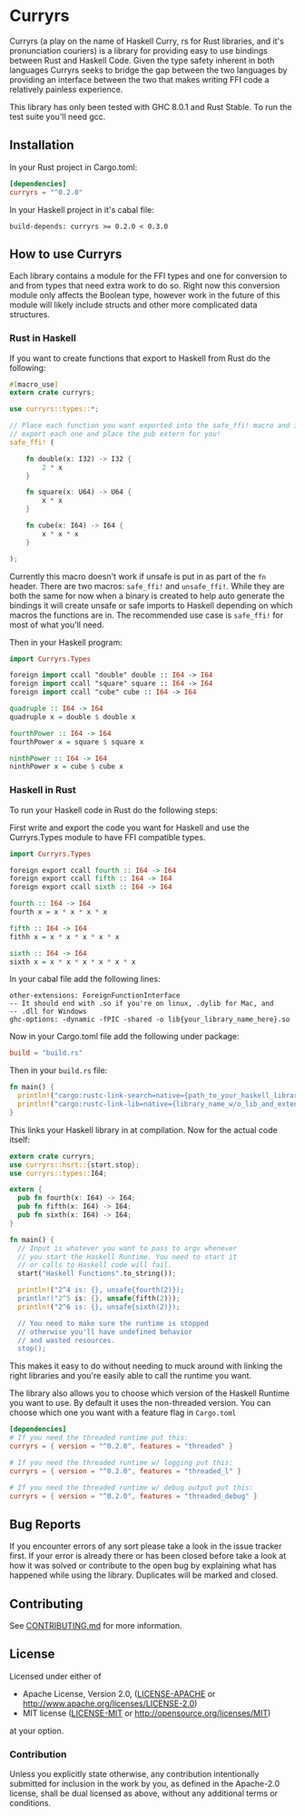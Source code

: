 # Curryrs

Curryrs (a play on the name of Haskell Curry, rs for Rust libraries, and
it's pronunciation couriers) is a library for providing easy to use bindings
between Rust and Haskell Code. Given the type safety inherent in both
languages Curryrs seeks to bridge the gap between the two languages by
providing an interface between the two that makes writing FFI code
a relatively painless experience.

This library has only been tested with GHC 8.0.1 and Rust Stable.
To run the test suite you'll need gcc.

## Installation

In your Rust project in Cargo.toml:

```toml
[dependencies]
curryrs = "^0.2.0"
```

In your Haskell project in it's cabal file:

```cabal
build-depends: curryrs >= 0.2.0 < 0.3.0
```

## How to use Curryrs
Each library contains a module for the FFI types and one for conversion
to and from types that need extra work to do so. Right now this
conversion module only affects the Boolean type, however work in the
future of this module will likely include structs and other more complicated
data structures.

### Rust in Haskell
If you want to create functions that export to Haskell from Rust do the
following:

```rust
#[macro_use]
extern crate curryrs;

use curryrs::types::*;

// Place each function you want exported into the safe_ffi! macro and it will
// export each one and place the pub extern for you!
safe_ffi! (

	fn double(x: I32) -> I32 {
		2 * x
	}

	fn square(x: U64) -> U64 {
		x * x
	}

	fn cube(x: I64) -> I64 {
		x * x * x
	}

);
```

Currently this macro doesn't work if unsafe is put in as part of the
`fn` header. There are two macros: `safe_ffi!` and `unsafe_ffi!`. While
they are both the same for now when a binary is created to help
auto generate the bindings it will create unsafe or safe imports to
Haskell depending on which macros the functions are in. The recommended
use case is `safe_ffi!` for most of what you'll need.

Then in your Haskell program:

```haskell
import Curryrs.Types

foreign import ccall "double" double :: I64 -> I64
foreign import ccall "square" square :: I64 -> I64
foreign import ccall "cube" cube :: I64 -> I64

quadruple :: I64 -> I64
quadruple x = double $ double x

fourthPower :: I64 -> I64
fourthPower x = square $ square x

ninthPower :: I64 -> I64
ninthPower x = cube $ cube x
```

### Haskell in Rust
To run your Haskell code in Rust do the following steps:

First write and export the code you want for Haskell and use
the Curryrs.Types module to have FFI compatible types.

```haskell
import Curryrs.Types

foreign export ccall fourth :: I64 -> I64
foreign export ccall fifth :: I64 -> I64
foreign export ccall sixth :: I64 -> I64

fourth :: I64 -> I64
fourth x = x * x * x * x

fifth :: I64 -> I64
fithh x = x * x * x * x * x

sixth :: I64 -> I64
sixth x = x * x * x * x * x * x
```

In your cabal file add the following lines:

```cabal
other-extensions: ForeignFunctionInterface
-- It should end with .so if you're on linux, .dylib for Mac, and
-- .dll for Windows
ghc-options: -dynamic -fPIC -shared -o lib{your_library_name_here}.so
```

Now in your Cargo.toml file add the following under package:

```toml
build = "build.rs"
```

Then in your `build.rs` file:

```rust
fn main() {
  println!("cargo:rustc-link-search=native={path_to_your_haskell_library_directory}");
  println!("cargo:rustc-link-lib=native={library_name_w/o_lib_and_extension}");
}
```

This links your Haskell library in at compilation. Now for the actual
code itself:

```rust
extern crate curryrs;
use curryrs::hsrt::{start,stop};
use curryrs::types::I64;

extern {
  pub fn fourth(x: I64) -> I64;
  pub fn fifth(x: I64) -> I64;
  pub fn sixth(x: I64) -> I64;
}

fn main() {
  // Input is whatever you want to pass to argv whenever
  // you start the Haskell Runtime. You need to start it
  // or calls to Haskell code will fail.
  start("Haskell Functions".to_string());

  println!("2^4 is: {}, unsafe{fourth(2)});
  println!("2^5 is: {}, unsafe{fifth(2)});
  println!("2^6 is: {}, unsafe{sixth(2)});

  // You need to make sure the runtime is stopped
  // otherwise you'll have undefined behavior
  // and wasted resources.
  stop();
```

This makes it easy to do without needing to muck around with linking the
right libraries and you're easily able to call the runtime you want.

The library also allows you to choose which version of the Haskell
Runtime you want to use. By default it uses the non-threaded version.
You can choose which one you want with a feature flag in `Cargo.toml`

```toml
[dependencies]
# If you need the threaded runtime put this:
curryrs = { version = "^0.2.0", features = "threaded" }

# If you need the threaded runtime w/ logging put this:
curryrs = { version = "^0.2.0", features = "threaded_l" }

# If you need the threaded runtime w/ debug output put this:
curryrs = { version = "^0.2.0", features = "threaded_debug" }
```

## Bug Reports
If you encounter errors of any sort please take a look in the issue
tracker first. If your error is already there or has been closed before
take a look at how it was solved or contribute to the open bug by
explaining what has happened while using the library. Duplicates will be
marked and closed.

## Contributing
See [CONTRIBUTING.md](CONTRIBUTING.md) for more information.

## License

Licensed under either of

 * Apache License, Version 2.0, ([LICENSE-APACHE](LICENSE-APACHE) or http://www.apache.org/licenses/LICENSE-2.0)
 * MIT license ([LICENSE-MIT](LICENSE-MIT) or http://opensource.org/licenses/MIT)

at your option.

### Contribution

Unless you explicitly state otherwise, any contribution intentionally submitted
for inclusion in the work by you, as defined in the Apache-2.0 license, shall be dual licensed as above, without any
additional terms or conditions.
